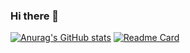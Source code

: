 ### Hi there 👋
[![Anurag's GitHub stats](https://github-readme-stats.vercel.app/api?username=fanyang-yu&theme=tokyonight&show_icons=true)](https://github.com/anuraghazra/github-readme-stats)
[![Readme Card](https://github-readme-stats.vercel.app/api/pin/?username=anuraghazra&repo=github-readme-stats)](https://github.com/anuraghazra/github-readme-stats)
